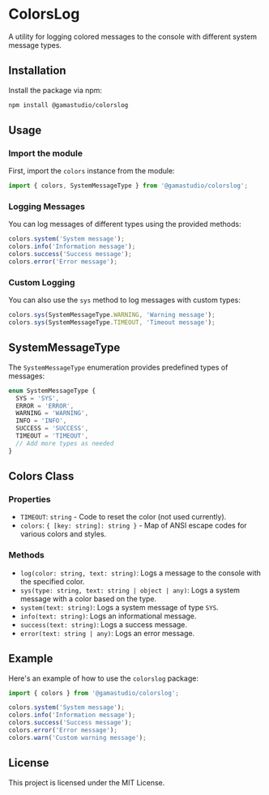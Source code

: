 # ColorsLog

A utility for logging colored messages to the console with different system message types.

## Installation

Install the package via npm:

```bash
npm install @gamastudio/colorslog
```

## Usage

### Import the module

First, import the `colors` instance from the module:

```typescript
import { colors, SystemMessageType } from '@gamastudio/colorslog';
```

### Logging Messages

You can log messages of different types using the provided methods:

```typescript
colors.system('System message');
colors.info('Information message');
colors.success('Success message');
colors.error('Error message');
```

### Custom Logging

You can also use the `sys` method to log messages with custom types:

```typescript
colors.sys(SystemMessageType.WARNING, 'Warning message');
colors.sys(SystemMessageType.TIMEOUT, 'Timeout message');
```

## SystemMessageType

The `SystemMessageType` enumeration provides predefined types of messages:

```typescript
enum SystemMessageType {
  SYS = 'SYS',
  ERROR = 'ERROR',
  WARNING = 'WARNING',
  INFO = 'INFO',
  SUCCESS = 'SUCCESS',
  TIMEOUT = 'TIMEOUT',
  // Add more types as needed
}
```

## Colors Class

### Properties

- `TIMEOUT`: `string` - Code to reset the color (not used currently).
- `colors`: `{ [key: string]: string }` - Map of ANSI escape codes for various colors and styles.

### Methods

- `log(color: string, text: string)`: Logs a message to the console with the specified color.
- `sys(type: string, text: string | object | any)`: Logs a system message with a color based on the type.
- `system(text: string)`: Logs a system message of type `SYS`.
- `info(text: string)`: Logs an informational message.
- `success(text: string)`: Logs a success message.
- `error(text: string | any)`: Logs an error message.

## Example

Here's an example of how to use the `colorslog` package:

```typescript
import { colors } from '@gamastudio/colorslog';

colors.system('System message');
colors.info('Information message');
colors.success('Success message');
colors.error('Error message');
colors.warn('Custom warning message');
```

## License

This project is licensed under the MIT License.
